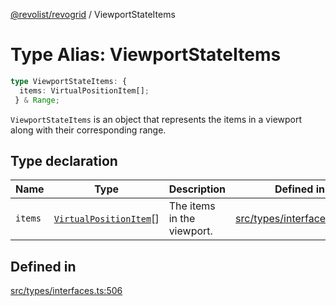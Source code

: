 [@revolist/revogrid](README.md) / ViewportStateItems

# Type Alias: ViewportStateItems

```ts
type ViewportStateItems: {
  items: VirtualPositionItem[];
 } & Range;
```

`ViewportStateItems` is an object that represents the items in a viewport
along with their corresponding range.

## Type declaration

| Name | Type | Description | Defined in |
| ------ | ------ | ------ | ------ |
| `items` | [`VirtualPositionItem`](Interface.VirtualPositionItem.md)[] | The items in the viewport. | [src/types/interfaces.ts:510](https://github.com/revolist/revogrid/blob/33fdf87718e4421a1302a23338379f45f99055c0/src/types/interfaces.ts#L510) |

## Defined in

[src/types/interfaces.ts:506](https://github.com/revolist/revogrid/blob/33fdf87718e4421a1302a23338379f45f99055c0/src/types/interfaces.ts#L506)
